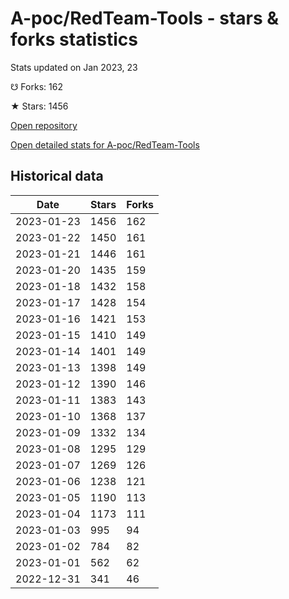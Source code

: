 # A-poc/RedTeam-Tools - stars & forks statistics

Stats updated on Jan 2023, 23

☋ Forks: 162

★ Stars: 1456

[Open repository](https://github.com/A-poc/RedTeam-Tools)

[Open detailed stats for A-poc/RedTeam-Tools](https://reviewgithub.com/rep/A-poc/RedTeam-Tools)

## Historical data
| Date | Stars | Forks |
|------|-------|-------|
| 2023-01-23 | 1456 | 162 | 
| 2023-01-22 | 1450 | 161 | 
| 2023-01-21 | 1446 | 161 | 
| 2023-01-20 | 1435 | 159 | 
| 2023-01-18 | 1432 | 158 | 
| 2023-01-17 | 1428 | 154 | 
| 2023-01-16 | 1421 | 153 | 
| 2023-01-15 | 1410 | 149 | 
| 2023-01-14 | 1401 | 149 | 
| 2023-01-13 | 1398 | 149 | 
| 2023-01-12 | 1390 | 146 | 
| 2023-01-11 | 1383 | 143 | 
| 2023-01-10 | 1368 | 137 | 
| 2023-01-09 | 1332 | 134 | 
| 2023-01-08 | 1295 | 129 | 
| 2023-01-07 | 1269 | 126 | 
| 2023-01-06 | 1238 | 121 | 
| 2023-01-05 | 1190 | 113 | 
| 2023-01-04 | 1173 | 111 | 
| 2023-01-03 | 995 | 94 | 
| 2023-01-02 | 784 | 82 | 
| 2023-01-01 | 562 | 62 | 
| 2022-12-31 | 341 | 46 | 

